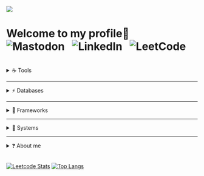 ![](https://i.pinimg.com/originals/24/2e/37/242e379f970c22bf30e1689290627058.gif)
 # Welcome to my profile👋 &nbsp;&nbsp;&nbsp;&nbsp;![Mastodon](https://img.shields.io/badge/-MASTODON-%232B90D9?style=for-the-badge&logo=mastodon&logoColor=white) &nbsp;&nbsp;![LinkedIn](https://img.shields.io/badge/linkedin-%230077B5.svg?style=for-the-badge&logo=linkedin&logoColor=white) 	&nbsp;&nbsp;![LeetCode](https://img.shields.io/badge/LeetCode-000000?style=for-the-badge&logo=LeetCode&logoColor=#d16c06)
  <br />
  
<!-- https://art.pixilart.com/cb97514d85c12ba.gif -->

<details>
  <summary>☕ Tools</summary>
  <br />
  
![Java](https://img.shields.io/badge/java-%23ED8B00.svg?style=for-the-badge&logo=java&logoColor=white) &nbsp;&nbsp; ![JavaScript](https://img.shields.io/badge/javascript-%23323330.svg?style=for-the-badge&logo=javascript&logoColor=%23F7DF1E) &nbsp;&nbsp;![HTML5](https://img.shields.io/badge/html5-%23E34F26.svg?style=for-the-badge&logo=html5&logoColor=white) &nbsp;&nbsp;![CSS3](https://img.shields.io/badge/css3-%231572B6.svg?style=for-the-badge&logo=css3&logoColor=white) &nbsp;&nbsp;![Apache Groovy](https://img.shields.io/badge/Apache%20Groovy-4298B8.svg?style=for-the-badge&logo=Apache+Groovy&logoColor=white)  &nbsp;&nbsp;![Apache Maven](https://img.shields.io/badge/Apache%20Maven-C71A36?style=for-the-badge&logo=Apache%20Maven&logoColor=white)  &nbsp;&nbsp;![Git](https://img.shields.io/badge/git-%23F05033.svg?style=for-the-badge&logo=git&logoColor=white) &nbsp;&nbsp;![Python](https://img.shields.io/badge/python-3670A0?style=for-the-badge&logo=python&logoColor=ffdd54) &nbsp;&nbsp;![PHP](https://img.shields.io/badge/php-%23777BB4.svg?style=for-the-badge&logo=php&logoColor=white) &nbsp;&nbsp;![Markdown](https://img.shields.io/badge/markdown-%23000000.svg?style=for-the-badge&logo=markdown&logoColor=white) &nbsp;&nbsp;![Bootstrap](https://img.shields.io/badge/bootstrap-%23563D7C.svg?style=for-the-badge&logo=bootstrap&logoColor=white) &nbsp;&nbsp;![Bulma](https://img.shields.io/badge/bulma-00D0B1?style=for-the-badge&logo=bulma&logoColor=white)  &nbsp;&nbsp;![Jira](https://img.shields.io/badge/jira-%230A0FFF.svg?style=for-the-badge&logo=jira&logoColor=white)  &nbsp;&nbsp;![Confluence](https://img.shields.io/badge/confluence-%23172BF4.svg?style=for-the-badge&logo=confluence&logoColor=white)  &nbsp;&nbsp;![Bitbucket](https://img.shields.io/badge/bitbucket-%230047B3.svg?style=for-the-badge&logo=bitbucket&logoColor=white) &nbsp;&nbsp;![C](https://img.shields.io/badge/c-%2300599C.svg?style=for-the-badge&logo=c&logoColor=white) &nbsp;&nbsp;![C++](https://img.shields.io/badge/c++-%2300599C.svg?style=for-the-badge&logo=c%2B%2B&logoColor=white)
</details>

--- 

<details>
  <summary>⚡ Databases</summary>
  <br />
 
![MySQL](https://img.shields.io/badge/mysql-%2300f.svg?style=for-the-badge&logo=mysql&logoColor=white&color=black) &nbsp;&nbsp;![Postgres](https://img.shields.io/badge/postgres-%23316192.svg?style=for-the-badge&logo=postgresql&logoColor=white) &nbsp;&nbsp;![MongoDB](https://img.shields.io/badge/MongoDB-%234ea94b.svg?style=for-the-badge&logo=mongodb&logoColor=white)
</details>

---

<details>
  <summary>🔨 Frameworks</summary>
  <br />
 
![React](https://img.shields.io/badge/react-%2320232a.svg?style=for-the-badge&logo=react&logoColor=%2361DAFB) &nbsp;&nbsp;![Spring](https://img.shields.io/badge/spring-%236DB33F.svg?style=for-the-badge&logo=spring&logoColor=white) &nbsp;&nbsp;![Angular](https://img.shields.io/badge/angular-%23DD0031.svg?style=for-the-badge&logo=angular&logoColor=white) &nbsp;&nbsp;![Ionic](https://img.shields.io/badge/Ionic-%233880FF.svg?style=for-the-badge&logo=Ionic&logoColor=white) &nbsp;&nbsp;![Hugo](https://img.shields.io/badge/Hugo-black.svg?style=for-the-badge&logo=Hugo) &nbsp;&nbsp;![WordPress](https://img.shields.io/badge/WordPress-%23117AC9.svg?style=for-the-badge&logo=WordPress&logoColor=white)
</details>

---

<details>
 <summary>🐧 Systems</summary>
 <br />
 
 ![Windows](https://img.shields.io/badge/Windows-0078D6?style=for-the-badge&logo=windows&logoColor=white) &nbsp;&nbsp;![Linux](https://img.shields.io/badge/Linux-FCC624?style=for-the-badge&logo=linux&logoColor=black) &nbsp;&nbsp;![Ubuntu](https://img.shields.io/badge/Ubuntu-E95420?style=for-the-badge&logo=ubuntu&logoColor=white) &nbsp;&nbsp;![Fedora](https://img.shields.io/badge/Fedora-294172?style=for-the-badge&logo=fedora&logoColor=white) &nbsp;&nbsp;![Debian](https://img.shields.io/badge/Debian-D70A53?style=for-the-badge&logo=debian&logoColor=white) &nbsp;&nbsp;![PowerShell](https://img.shields.io/badge/PowerShell-%235391FE.svg?style=for-the-badge&logo=powershell&logoColor=white) &nbsp;&nbsp;![Shell Script](https://img.shields.io/badge/shell_script-%23121011.svg?style=for-the-badge&logo=gnu-bash&logoColor=white) &nbsp;&nbsp;![Apache](https://img.shields.io/badge/apache-%23D42029.svg?style=for-the-badge&logo=apache&logoColor=white) &nbsp;&nbsp;![Kali](https://img.shields.io/badge/Kali-268BEE?style=for-the-badge&logo=kalilinux&logoColor=white)
</details>

---

<details>
  <summary>❓ About me</summary>
  <br />
 
 <p>
  I'm a freelance full-stack developer based in Spain. I primarily work with Java, Javascript, Groovy, HTML, CSS, SQL and others daily. But I have experience with       languages like Typescript, PHP, Python and NoSQL databases like MongoDB. I also do work and have knowledge of agile methodologies like Scrum.

  Currently, I'm getting more involved in the development of plugins for Atlassian products, mostly Jira and Confluence, both server and cloud. Besides, I like            spending some time working on my projects, learning new technologies or improving my skills.
 </p>
</details>
<br />

[![Leetcode Stats](https://leetcard.jacoblin.cool/jaxp42?ext=heatmap)](https://leetcode.com/jaxp42)                                   [![Top Langs](https://github-readme-stats.vercel.app/api/top-langs/?username=jaxp42&layout=compact&theme=synthwave)](https://github.com/jaxp42/github-readme-stats) 

